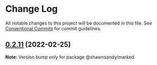 # Change Log

All notable changes to this project will be documented in this file.
See [Conventional Commits](https://conventionalcommits.org) for commit guidelines.

## [0.2.11](https://github.com/shawn-sandy/ideas/compare/@shawnsandy/marked@0.2.10...@shawnsandy/marked@0.2.11) (2022-02-25)

**Note:** Version bump only for package @shawnsandy/marked
